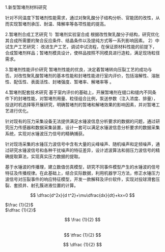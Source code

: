 
1.新型暂堵剂材料研究

针对不同温度下暂堵剂性能需求，通过对聚乳酸分子结构分析、官能团的改性，从而实现暂堵剂承压、耐温、降解率等各项性能的提高。

2.暂堵剂合成工艺研究
1）暂堵剂实验室合成
   根据改性聚乳酸分子结构，研究优化其合成所需要的聚合反应条件、结晶条件以及提纯方式等一系列影响因素。
2）中试生产工艺研究：
改进生产工艺，调试中试流程，在保证原材料性能的前提下，合成暂堵剂样品；暂堵剂模具设计，使样品按照不同模具进行造粒，满足现场粒径需求。

3.暂堵剂性能评价研究
暂堵剂性能的优良，决定着暂堵转向压裂工艺的成功与否。对改性聚乳酸暂堵剂的基本性能和封堵性能进行室内评价，包括溶解性、溶胀性、配伍性、表面活性、封堵强度、暂堵率、解堵率等 。

4.暂堵剂配套技术研究
基于室内评价的基础上，开展暂堵剂在缝口和缝内不同条件下的封堵性能，对暂堵剂用量、粒径组合比例，泵送参数（注入浓度、排量），投送时机选择等开展研究，明确暂堵剂的暂堵和解堵效果的影响因素，并对暂堵工艺进行优化。


针对现有的压力采集设备无法提供满足水锤波信息分析要求的数据的问题，通过研究压力传感器和数据采集装置，设计一套可以满足水锤波信息分析要求的数据采集系统，实现对水锤波压力信号的精确捕获。

针对现场采集的水锤压力波信号中含有大量的尖峰噪声、随机噪声和定频噪声，通过研究水锤波信号和各种干扰噪声的特征差异，设计滤波算法和弱压力波信号的精确提取算法，实现真实压力数据的提取。

基于水锤波的传播理，建立数值仿真模型，研究不同事件模型产生的水锤波的信号特征及传播规律。在此基础上，结合实际数据，利用机器学习方法，修正水锤压力波信号对压裂事件的响应特征模型，开发一款解释及评价软件，实现对投球滑套压裂、套损井、射孔簇进液位置的计算。



$$
\dfrac{d^2x}{d t^2}+\mu\dfrac{dx}{dt}+kx=0
$$


$\frac {1}{2}$  
$\dfrac {1}{2}$

$$ \frac {1}{2} $$  
$$ \tfrac {1}{2} $$

$$ \dfrac {1}{2} $$
